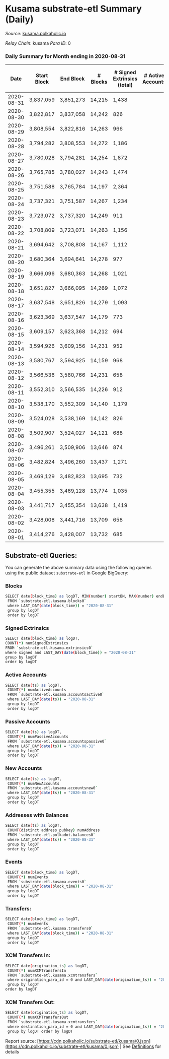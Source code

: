 # Kusama substrate-etl Summary (Daily)

_Source_: [kusama.polkaholic.io](https://kusama.polkaholic.io)

*Relay Chain*: kusama
*Para ID*: 0



### Daily Summary for Month ending in 2020-08-31


| Date | Start Block | End Block | # Blocks | # Signed Extrinsics (total) | # Active Accounts | # Passive | # New | # Addresses with Balances | # Events | # Transfers | # XCM Transfers In | # XCM Transfers Out | Issues | 
| ---- | ----------- | --------- | -------- | --------------------------- | ----------------- | --------- | ----- | ------------------------- | -------- | ----------- | ------------------ | ------------------- | ------ |
| 2020-08-31 | 3,837,059 | 3,851,273 | 14,215 | 1,438 |  |  |  | 17,828 | 80,706 | 542 ($259,746,109.97) |   |   |  |
| 2020-08-30 | 3,822,817 | 3,837,058 | 14,242 | 826 |  |  |  |  | 72,513 | 267 ($16,469,239.73) |   |   |  |
| 2020-08-29 | 3,808,554 | 3,822,816 | 14,263 | 966 |  |  |  |  | 67,420 | 367 ($37,443,717.08) |   |   |  |
| 2020-08-28 | 3,794,282 | 3,808,553 | 14,272 | 1,186 |  |  |  |  | 77,360 | 392 ($17,488,532.40) |   |   |  |
| 2020-08-27 | 3,780,028 | 3,794,281 | 14,254 | 1,872 |  |  |  |  | 71,113 | 802 ($52,629,424.50) |   |   |  |
| 2020-08-26 | 3,765,785 | 3,780,027 | 14,243 | 1,474 |  |  |  |  | 80,601 | 626 ($92,713,606.80) |   |   |  |
| 2020-08-25 | 3,751,588 | 3,765,784 | 14,197 | 2,364 |  |  |  |  | 77,011 | 1,134 ($117,066,373.31) |   |   |  |
| 2020-08-24 | 3,737,321 | 3,751,587 | 14,267 | 1,234 |  |  |  |  | 70,474 | 541 ($54,863,039.56) |   |   |  |
| 2020-08-23 | 3,723,072 | 3,737,320 | 14,249 | 911 |  |  |  |  | 66,823 | 309 ($18,722,373.35) |   |   |  |
| 2020-08-22 | 3,708,809 | 3,723,071 | 14,263 | 1,156 |  |  |  |  | 71,049 | 418 ($65,073,660.73) |   |   |  |
| 2020-08-21 | 3,694,642 | 3,708,808 | 14,167 | 1,112 |  |  |  |  | 70,468 | 508 ($48,339,598.18) |   |   |  |
| 2020-08-20 | 3,680,364 | 3,694,641 | 14,278 | 977 |  |  |  |  | 65,574 | 319 ($35,276,127.35) |   |   |  |
| 2020-08-19 | 3,666,096 | 3,680,363 | 14,268 | 1,021 |  |  |  |  | 69,589 | 448 ($37,872,856.46) |   |   |  |
| 2020-08-18 | 3,651,827 | 3,666,095 | 14,269 | 1,072 |  |  |  |  | 71,085 | 412 ($39,845,607.45) |   |   |  |
| 2020-08-17 | 3,637,548 | 3,651,826 | 14,279 | 1,093 |  |  |  |  | 73,825 | 336 ($30,957,751.88) |   |   |  |
| 2020-08-16 | 3,623,369 | 3,637,547 | 14,179 | 773 |  |  |  |  | 62,239 | 292 ($13,033,111.78) |   |   |  |
| 2020-08-15 | 3,609,157 | 3,623,368 | 14,212 | 694 |  |  |  |  | 62,921 | 218 ($18,801,877.28) |   |   |  |
| 2020-08-14 | 3,594,926 | 3,609,156 | 14,231 | 952 |  |  |  |  | 62,623 | 344 ($11,139,243.56) |   |   |  |
| 2020-08-13 | 3,580,767 | 3,594,925 | 14,159 | 968 |  |  |  |  | 71,697 | 252 ($22,946,662.66) |   |   |  |
| 2020-08-12 | 3,566,536 | 3,580,766 | 14,231 | 658 |  |  |  |  | 61,339 | 257 ($15,252,052.69) |   |   |  |
| 2020-08-11 | 3,552,310 | 3,566,535 | 14,226 | 912 |  |  |  |  | 63,509 | 360 ($28,713,644.93) |   |   |  |
| 2020-08-10 | 3,538,170 | 3,552,309 | 14,140 | 1,179 |  |  |  |  | 68,092 | 523 ($78,842,569.34) |   |   |  |
| 2020-08-09 | 3,524,028 | 3,538,169 | 14,142 | 826 |  |  |  |  | 61,378 | 303 ($12,855,368.12) |   |   |  |
| 2020-08-08 | 3,509,907 | 3,524,027 | 14,121 | 688 |  |  |  |  | 61,349 | 277 ($5,371,708.95) |   |   |  |
| 2020-08-07 | 3,496,261 | 3,509,906 | 13,646 | 874 |  |  |  |  | 61,504 | 344 ($14,843,613.72) |   |   |  |
| 2020-08-06 | 3,482,824 | 3,496,260 | 13,437 | 1,271 |  |  |  |  | 62,088 | 656 ($38,782,135.10) |   |   |  |
| 2020-08-05 | 3,469,129 | 3,482,823 | 13,695 | 732 |  |  |  |  | 60,527 | 276 ($14,201,084.03) |   |   |  |
| 2020-08-04 | 3,455,355 | 3,469,128 | 13,774 | 1,035 |  |  |  |  | 67,972 | 267 ($31,534,501.49) |   |   |  |
| 2020-08-03 | 3,441,717 | 3,455,354 | 13,638 | 1,419 |  |  |  |  | 70,724 | 399 ($41,921,888.90) |   |   |  |
| 2020-08-02 | 3,428,008 | 3,441,716 | 13,709 | 658 |  |  |  |  | 59,564 | 283 ($20,639,929.71) |   |   |  |
| 2020-08-01 | 3,414,276 | 3,428,007 | 13,732 | 685 |  |  |  |  | 58,109 | 265 ($23,336,075.62) |   |   |  |

## Substrate-etl Queries:
You can generate the above summary data using the following queries using the public dataset `substrate-etl` in Google BigQuery:

### Blocks
```bash
SELECT date(block_time) as logDT, MIN(number) startBN, MAX(number) endBN, COUNT(*) numBlocks 
 FROM `substrate-etl.kusama.blocks0`  
 where LAST_DAY(date(block_time)) = "2020-08-31" 
 group by logDT 
 order by logDT
```

### Signed Extrinsics
```bash
SELECT date(block_time) as logDT, 
COUNT(*) numSignedExtrinsics 
FROM `substrate-etl.kusama.extrinsics0`  
where signed and LAST_DAY(date(block_time)) = "2020-08-31" 
group by logDT 
order by logDT
```

### Active Accounts
```bash
SELECT date(ts) as logDT, 
 COUNT(*) numActiveAccounts 
 FROM `substrate-etl.kusama.accountsactive0` 
 where LAST_DAY(date(ts)) = "2020-08-31" 
 group by logDT 
 order by logDT
```

### Passive Accounts
```bash
SELECT date(ts) as logDT, 
 COUNT(*) numPassiveAccounts 
 FROM `substrate-etl.kusama.accountspassive0` 
 where LAST_DAY(date(ts)) = "2020-08-31" 
 group by logDT 
 order by logDT
```

### New Accounts
```bash
SELECT date(ts) as logDT, 
 COUNT(*) numNewAccounts 
 FROM `substrate-etl.kusama.accountsnew0` 
 where LAST_DAY(date(ts)) = "2020-08-31" 
 group by logDT
 order by logDT
```

### Addresses with Balances
```bash
SELECT date(ts) as logDT,
 COUNT(distinct address_pubkey) numAddress 
 FROM `substrate-etl.polkadot.balances0` 
 where LAST_DAY(date(ts)) = "2020-08-31" 
 group by logDT 
 order by logDT
```

### Events
```bash
SELECT date(block_time) as logDT, 
 COUNT(*) numEvents 
 FROM `substrate-etl.kusama.events0` 
 where LAST_DAY(date(block_time)) = "2020-08-31" 
 group by logDT 
 order by logDT
```

### Transfers:
```bash
SELECT date(block_time) as logDT, 
 COUNT(*) numEvents 
 FROM `substrate-etl.kusama.transfers0` 
 where LAST_DAY(date(block_time)) = "2020-08-31" 
 group by logDT 
 order by logDT
```

### XCM Transfers In:
```bash
SELECT date(origination_ts) as logDT, 
 COUNT(*) numXCMTransfersIn 
 FROM `substrate-etl.kusama.xcmtransfers` 
 where origination_para_id = 0 and LAST_DAY(date(origination_ts)) = "2020-08-31" 
 group by logDT 
order by logDT
```

### XCM Transfers Out:
```bash
SELECT date(origination_ts) as logDT, 
 COUNT(*) numXCMTransfersOut 
 FROM `substrate-etl.kusama.xcmtransfers` 
 where destination_para_id = 0 and LAST_DAY(date(origination_ts)) = "2020-08-31" 
 group by logDT order by logDT
```


Report source: [https://cdn.polkaholic.io/substrate-etl/kusama/0.json](https://cdn.polkaholic.io/substrate-etl/kusama/0.json) | See [Definitions](/DEFINITIONS.md) for details
